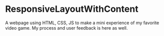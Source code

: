 # ResponsiveLayoutWithContent
A webpage using HTML, CSS, JS to make a mini experience of my favorite video game. My process and user feedback is here as well. 
